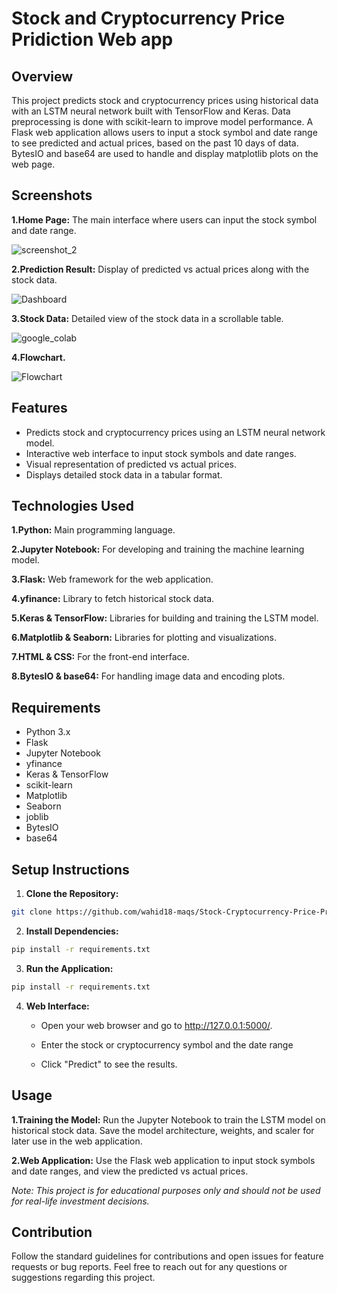 # Stock and Cryptocurrency Price Pridiction Web app

## Overview

This project predicts stock and cryptocurrency prices using historical data with an LSTM neural network built with TensorFlow and Keras. Data preprocessing is done with scikit-learn to improve model performance. A Flask web application allows users to input a stock symbol and date range to see predicted and actual prices, based on the past 10 days of data. BytesIO and base64 are used to handle and display matplotlib plots on the web page.

## Screenshots

**1.Home Page:** The main interface where users can input the stock symbol and date range.


![screenshot_2](https://github.com/user-attachments/assets/1dff70f6-5e52-4e07-b97a-7262027699ef)


**2.Prediction Result:** Display of predicted vs actual prices along with the stock data.

![Dashboard](https://github.com/user-attachments/assets/afe3ead4-2fec-43ca-b663-edc82b1bac6f)


**3.Stock Data:** Detailed view of the stock data in a scrollable table.

![google_colab](https://github.com/user-attachments/assets/27aef3a4-2bb1-4670-b4e0-31537d370d60)


**4.Flowchart.**

![Flowchart](https://github.com/user-attachments/assets/d69fbfd4-601e-451a-867a-de7783a2d540)

## Features

- Predicts stock and cryptocurrency prices using an LSTM neural network model.
- Interactive web interface to input stock symbols and date ranges.
- Visual representation of predicted vs actual prices.
- Displays detailed stock data in a tabular format.

## Technologies Used
**1.Python:** 
     Main programming language.
     
**2.Jupyter Notebook:** 
     For developing and training the machine learning model.
     
**3.Flask:**
     Web framework for the web application.
     
**4.yfinance:** 
     Library to fetch historical stock data.
     
**5.Keras & TensorFlow:** 
     Libraries for building and training the LSTM model.
     
**6.Matplotlib & Seaborn:**
     Libraries for plotting and visualizations.
     
**7.HTML & CSS:** 
     For the front-end interface. 
     
 **8.BytesIO & base64:** 
     For handling image data and encoding plots.    
     
## Requirements
- Python 3.x
- Flask
- Jupyter Notebook
- yfinance
- Keras & TensorFlow
- scikit-learn
- Matplotlib
- Seaborn
- joblib
- BytesIO
- base64
  
## Setup Instructions
1. **Clone the Repository:**
```bash
git clone https://github.com/wahid18-maqs/Stock-Cryptocurrency-Price-Pridiction.git
```

2. **Install Dependencies:**
```bash
pip install -r requirements.txt
```

3. **Run the Application:**
```bash
pip install -r requirements.txt
```

4. **Web Interface:**

   - Open your web browser and go to http://127.0.0.1:5000/.

   - Enter the stock or cryptocurrency symbol and the date range
   
   - Click "Predict" to see the results.
   
## Usage

**1.Training the Model:**
     Run the Jupyter Notebook to train the LSTM model on historical stock data. Save the model architecture, weights, and scaler for later use in the web application.

**2.Web Application:**
    Use the Flask web application to input stock symbols and date ranges, and view the predicted vs actual prices.
    
 *Note:*
      *This project is for educational purposes only and should not be used for real-life investment decisions.*
      
## Contribution
Follow the standard guidelines for contributions and open issues for feature requests or bug reports.
Feel free to reach out for any questions or suggestions regarding this project.
  

